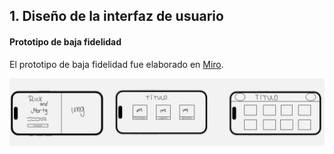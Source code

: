 ## 1. Diseño de la interfaz de usuario

#### Prototipo de baja fidelidad
El prototipo de baja fidelidad fue elaborado en [Miro](https://miro.com/app/dashboard/).

![Prototipo baja fidelidad](./assets/img/Low%20Fidelity%20Prototype%20Template.jpg)
